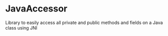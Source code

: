 # JavaAccessor
Library to easily access all private and public methods and fields on a Java class using JNI
